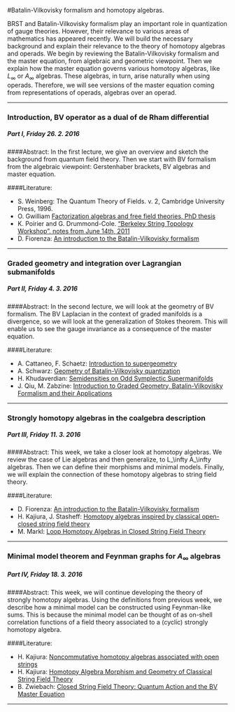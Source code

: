 #Batalin-Vilkovisky formalism and homotopy algebras.         


BRST and Batalin-Vilkovisky formalism
 play an important role in quantization of gauge theories. However, 
their relevance to various areas of mathematics has appeared recently. 
We will build the necessary background and explain their relevance to 
the theory of homotopy algebras and operads.
    We begin by reviewing the Batalin-Vilkovisky
 formalism and the master equation, from algebraic and geometric 
viewpoint. Then we explain how the master equation governs various 
homotopy algebras, like $L_\infty$ or $A_\infty$ algebras. These 
algebras, in turn, arise naturally when using operads. Therefore, 
we will see versions of the master equation coming from representations of operads, 
algebras over an operad.


-----------

### Introduction, BV operator as a dual of de Rham differential
##### Part I, Friday 26. 2. 2016

####Abstract:
In the first lecture, we give an overview and sketch the background from quantum field theory. 
Then we start with BV formalism from the algebraic viewpoint: Gerstenhaber brackets, BV algebras and master equation.

####Literature:
* S. Weinberg: The Quantum Theory of Fields. v. 2, Cambridge University Press, 1996.
* O. Gwilliam [Factorization algebras and free field theories, PhD thesis](http://people.mpim-bonn.mpg.de/gwilliam/thesis.pdf)
* K. Poirier and G. Drummond-Cole. [“Berkeley String Topology Workshop”. notes from June 14th, 2011](http://cgp.ibs.re.kr/~gabriel/notes/sum11/strings_jun_14.pdf)
* D. Fiorenza: [An introduction to the Batalin-Vilkovisky formalism](http://arxiv.org/abs/math/0402057)

-----------

### Graded geometry and integration over Lagrangian submanifolds
##### Part II, Friday 4. 3. 2016

####Abstract:
 In the second lecture,  we will look at the geometry of BV formalism. The BV Laplacian
 in the context of graded manifolds is a divergence, so we will look at 
the generalization of Stokes theorem. This will enable us to see the 
gauge invariance as a consequence of the master equation. 

####Literature:
* A. Cattaneo, F. Schaetz: [Introduction to supergeometry](http://arxiv.org/abs/1011.3401)
* A. Schwarz: [Geometry of Batalin-Vilkovisky quantization](http://arxiv.org/abs/hep-th/9205088)
* H. Khudaverdian: [Semidensities on Odd Symplectic Supermanifolds](http://arxiv.org/abs/math/0012256)
* J. Qiu, M. Zabzine: [Introduction to Graded Geometry, Batalin-Vilkovisky Formalism and their Applications](http://arxiv.org/abs/1105.2680)

-----------

### Strongly homotopy algebras in the coalgebra description
##### Part III, Friday 11. 3. 2016


####Abstract:
  This week, we take a closer look at homotopy algebras. We review the 
case of Lie algebras and then generalize, to L_\infty A_\infty algebras.
 Then we can define their morphisms and minimal models. Finally, we will
 explain the connection of these homotopy algebras to string field 
theory.

####Literature:
* D. Fiorenza: [An introduction to the Batalin-Vilkovisky formalism](http://arxiv.org/abs/math/0402057)
* H. Kajiura, J. Stasheff: [Homotopy algebras inspired by classical open-closed string field theory](http://arxiv.org/abs/math/0410291)
* M. Markl: [Loop Homotopy Algebras in Closed String Field Theory](http://arxiv.org/abs/hep-th/9711045)

----------

### Minimal model theorem and Feynman graphs for $A_\infty$ algebras
##### Part IV, Friday 18. 3. 2016

####Abstract:
This week, we will continue developing the theory of strongly homotopy algebras. Using the definitions from
previous week, we describe how a minimal model can be constructed using Feynman-like sums. This is because the minimal
model can be thought of as on-shell correlation functions of a field theory associated to a (cyclic) strongly homotopy algebra.

####Literature:
* H. Kajiura: [Noncommutative homotopy algebras associated with open strings](http://arxiv.org/abs/math/0306332)
* H. Kajiura: [Homotopy Algebra Morphism and Geometry of Classical String Field Theory](http://arxiv.org/abs/hep-th/0112228)
* B. Zwiebach: [Closed String Field Theory: Quantum Action and the BV Master Equation](http://arxiv.org/abs/hep-th/9206084)

----------


